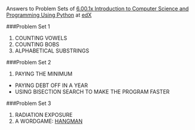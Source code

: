 Answers to Problem Sets of [6.00.1x Introduction to Computer Science and Programming Using Python](https://www.edx.org/course/introduction-computer-science-mitx-6-00-1x-0) at [edX](https://www.edx.org)

###Problem Set 1

1. COUNTING VOWELS
2. COUNTING BOBS
3. ALPHABETICAL SUBSTRINGS

###Problem Set 2

1. PAYING THE MINIMUM
* PAYING DEBT OFF IN A YEAR
*  USING BISECTION SEARCH TO MAKE THE PROGRAM FASTER

###Problem Set 3

1. RADIATION EXPOSURE
2. A WORDGAME: [HANGMAN](http://en.wikipedia.org/wiki/Hangman%20%28game%29)